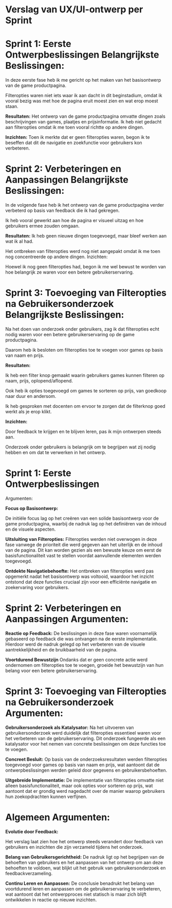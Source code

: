 # Verslag van UX/UI-ontwerp per Sprint

# Sprint 1: Eerste Ontwerpbeslissingen Belangrijkste Beslissingen:

In deze eerste fase heb ik me gericht op het maken van het basisontwerp van de game productpagina.

Filteropties waren niet iets waar ik aan dacht in dit beginstadium, omdat ik vooral bezig was met hoe de pagina eruit moest zien en wat erop moest staan.

**Resultaten:**
Het ontwerp van de game productpagina omvatte dingen zoals beschrijvingen van games, plaatjes en prijsinformatie.
Ik heb niet gedacht aan filteropties omdat ik me toen vooral richtte op andere dingen.

**Inzichten:**
Toen ik merkte dat er geen filteropties waren, begon ik te beseffen dat dit de navigatie en zoekfunctie voor gebruikers kon verbeteren.

# Sprint 2: Verbeteringen en Aanpassingen Belangrijkste Beslissingen:

In de volgende fase heb ik het ontwerp van de game productpagina verder verbeterd op basis van feedback die ik had gekregen.

Ik heb vooral gewerkt aan hoe de pagina er visueel uitzag en hoe gebruikers ermee zouden omgaan.

**Resultaten:**
Ik heb geen nieuwe dingen toegevoegd, maar bleef werken aan wat ik al had.

Het ontbreken van filteropties werd nog niet aangepakt omdat ik me toen nog concentreerde op andere dingen.
Inzichten:

Hoewel ik nog geen filteropties had, begon ik me wel bewust te worden van hoe belangrijk ze waren voor een betere gebruikerservaring.

# Sprint 3: Toevoeging van Filteropties na Gebruikersonderzoek Belangrijkste Beslissingen:

Na het doen van onderzoek onder gebruikers, zag ik dat filteropties echt nodig waren voor een betere gebruikerservaring op de game productpagina.

Daarom heb ik besloten om filteropties toe te voegen voor games op basis van naam en prijs.

**Resultaten:**

Ik heb een filter knop gemaakt waarin gebruikers games kunnen filteren op naam, prijs, oplopend/aflopend.

Ook heb ik opties toegevoegd om games te sorteren op prijs, van goedkoop naar duur en andersom.

Ik heb gesproken met docenten om ervoor te zorgen dat de filterknop goed werkt als je erop klikt.

**Inzichten:**

Door feedback te krijgen en te blijven leren, pas ik mijn ontwerpen steeds aan.

Onderzoek onder gebruikers is belangrijk om te begrijpen wat zij nodig hebben en om dat te verwerken in het ontwerp.


# Sprint 1: Eerste Ontwerpbeslissingen
Argumenten:

**Focus op Basisontwerp:**

De initiële focus lag op het creëren van een solide basisontwerp voor de game productpagina, waarbij de nadruk lag op het definiëren van de inhoud en de visuele aspecten.

**Uitsluiting van Filteropties:**
Filteropties werden niet overwogen in deze fase vanwege de prioriteit die werd gegeven aan het uiterlijk en de inhoud van de pagina. Dit kan worden gezien als een bewuste keuze om eerst de basisfunctionaliteit vast te stellen voordat aanvullende elementen werden toegevoegd.

**Ontdekte Navigatiebehoefte:**
Het ontbreken van filteropties werd pas opgemerkt nadat het basisontwerp was voltooid, waardoor het inzicht ontstond dat deze functies cruciaal zijn voor een efficiënte navigatie en zoekervaring voor gebruikers.

# Sprint 2: Verbeteringen en Aanpassingen Argumenten:

**Reactie op Feedback:**
De beslissingen in deze fase waren voornamelijk gebaseerd op feedback die was ontvangen na de eerste implementatie. Hierdoor werd de nadruk gelegd op het verbeteren van de visuele aantrekkelijkheid en de bruikbaarheid van de pagina.

**Voortdurend Bewustzijn**
Ondanks dat er geen concrete actie werd ondernomen om filteropties toe te voegen, groeide het bewustzijn van hun belang voor een betere gebruikerservaring.

# Sprint 3: Toevoeging van Filteropties na Gebruikersonderzoek Argumenten:

**Gebruikersonderzoek als Katalysator:**
Na het uitvoeren van gebruikersonderzoek werd duidelijk dat filteropties essentieel waren voor het verbeteren van de gebruikerservaring. Dit onderzoek fungeerde als een katalysator voor het nemen van concrete beslissingen om deze functies toe te voegen.

**Concreet Besluit:**
Op basis van de onderzoeksresultaten werden filteropties toegevoegd voor games op basis van naam en prijs, wat aantoont dat de ontwerpbeslissingen werden geleid door gegevens en gebruikersbehoeften.

**Uitgebreide Implementatie:**
De implementatie van filteropties omvatte niet alleen basisfunctionaliteit, maar ook opties voor sorteren op prijs, wat aantoont dat er grondig werd nagedacht over de manier waarop gebruikers hun zoekopdrachten kunnen verfijnen.


# Algemeen Argumenten:

**Evolutie door Feedback:**

Het verslag laat zien hoe het ontwerp steeds verandert door feedback van gebruikers en inzichten die zijn verzameld tijdens het onderzoek.


**Belang van Gebruikersgerichtheid:** De nadruk ligt op het begrijpen van de behoeften van gebruikers en het aanpassen van het ontwerp om aan deze behoeften te voldoen, wat blijkt uit het gebruik van gebruikersonderzoek en feedbackverzameling.

**Continu Leren en Aanpassen:** De conclusie benadrukt het belang van voortdurend leren en aanpassen om de gebruikerservaring te verbeteren, wat aantoont dat het ontwerpproces niet statisch is maar zich blijft ontwikkelen in reactie op nieuwe inzichten.

